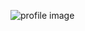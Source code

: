 ![profile image](https://avatars.githubusercontent.com/u/77685467?s=400&u=e544bc1c579987480532044179eee87b3d1044bf&v=4)
